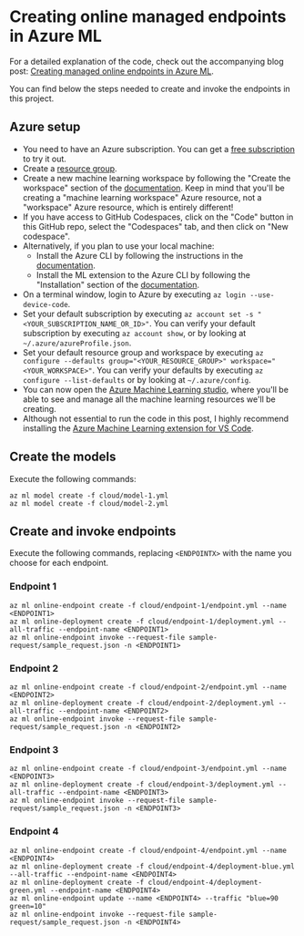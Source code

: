 # Creating online managed endpoints in Azure ML

For a detailed explanation of the code, check out the accompanying blog post: [Creating managed online endpoints in Azure ML](https://bea.stollnitz.com/blog/managed-endpoint/).

You can find below the steps needed to create and invoke the endpoints in this project.


## Azure setup

* You need to have an Azure subscription. You can get a [free subscription](https://azure.microsoft.com/en-us/free?WT.mc_id=aiml-31508-bstollnitz) to try it out.
* Create a [resource group](https://docs.microsoft.com/en-us/azure/azure-resource-manager/management/manage-resource-groups-portal?WT.mc_id=aiml-31508-bstollnitz).
* Create a new machine learning workspace by following the "Create the workspace" section of the [documentation](https://docs.microsoft.com/en-us/azure/machine-learning/quickstart-create-resources?WT.mc_id=aiml-31508-bstollnitz). Keep in mind that you'll be creating a "machine learning workspace" Azure resource, not a "workspace" Azure resource, which is entirely different!
* If you have access to GitHub Codespaces, click on the "Code" button in this GitHub repo, select the "Codespaces" tab, and then click on "New codespace". 
* Alternatively, if you plan to use your local machine:
  * Install the Azure CLI by following the instructions in the [documentation](https://docs.microsoft.com/en-us/cli/azure/install-azure-cli?WT.mc_id=aiml-31508-bstollnitz).
  * Install the ML extension to the Azure CLI by following the "Installation" section of the [documentation](https://docs.microsoft.com/en-us/azure/machine-learning/how-to-configure-cli?WT.mc_id=aiml-31508-bstollnitz).
* On a terminal window, login to Azure by executing `az login --use-device-code`. 
* Set your default subscription by executing `az account set -s "<YOUR_SUBSCRIPTION_NAME_OR_ID>"`. You can verify your default subscription by executing `az account show`, or by looking at `~/.azure/azureProfile.json`.
* Set your default resource group and workspace by executing `az configure --defaults group="<YOUR_RESOURCE_GROUP>" workspace="<YOUR_WORKSPACE>"`. You can verify your defaults by executing `az configure --list-defaults` or by looking at `~/.azure/config`.
* You can now open the [Azure Machine Learning studio](https://ml.azure.com/?WT.mc_id=aiml-31508-bstollnitz), where you'll be able to see and manage all the machine learning resources we'll be creating.
* Although not essential to run the code in this post, I highly recommend installing the [Azure Machine Learning extension for VS Code](https://marketplace.visualstudio.com/items?itemName=ms-toolsai.vscode-ai).


## Create the models

Execute the following commands:

```
az ml model create -f cloud/model-1.yml
az ml model create -f cloud/model-2.yml
```


## Create and invoke endpoints

Execute the following commands, replacing `<ENDPOINTX>` with the name you choose for each endpoint.


### Endpoint 1

```
az ml online-endpoint create -f cloud/endpoint-1/endpoint.yml --name <ENDPOINT1>
az ml online-deployment create -f cloud/endpoint-1/deployment.yml --all-traffic --endpoint-name <ENDPOINT1>
az ml online-endpoint invoke --request-file sample-request/sample_request.json -n <ENDPOINT1>
```

### Endpoint 2

```
az ml online-endpoint create -f cloud/endpoint-2/endpoint.yml --name <ENDPOINT2>
az ml online-deployment create -f cloud/endpoint-2/deployment.yml --all-traffic --endpoint-name <ENDPOINT2>
az ml online-endpoint invoke --request-file sample-request/sample_request.json -n <ENDPOINT2>
```

### Endpoint 3

```
az ml online-endpoint create -f cloud/endpoint-3/endpoint.yml --name <ENDPOINT3>
az ml online-deployment create -f cloud/endpoint-3/deployment.yml --all-traffic --endpoint-name <ENDPOINT3>
az ml online-endpoint invoke --request-file sample-request/sample_request.json -n <ENDPOINT3>
```

### Endpoint 4

```
az ml online-endpoint create -f cloud/endpoint-4/endpoint.yml --name <ENDPOINT4>
az ml online-deployment create -f cloud/endpoint-4/deployment-blue.yml --all-traffic --endpoint-name <ENDPOINT4>
az ml online-deployment create -f cloud/endpoint-4/deployment-green.yml --endpoint-name <ENDPOINT4>
az ml online-endpoint update --name <ENDPOINT4> --traffic "blue=90 green=10"
az ml online-endpoint invoke --request-file sample-request/sample_request.json -n <ENDPOINT4>
```